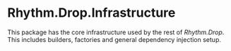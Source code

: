 # Rhythm.Drop.Infrastructure

This package has the core infrastructure used by the rest of _Rhythm.Drop_. This includes builders, factories and general dependency injection setup.